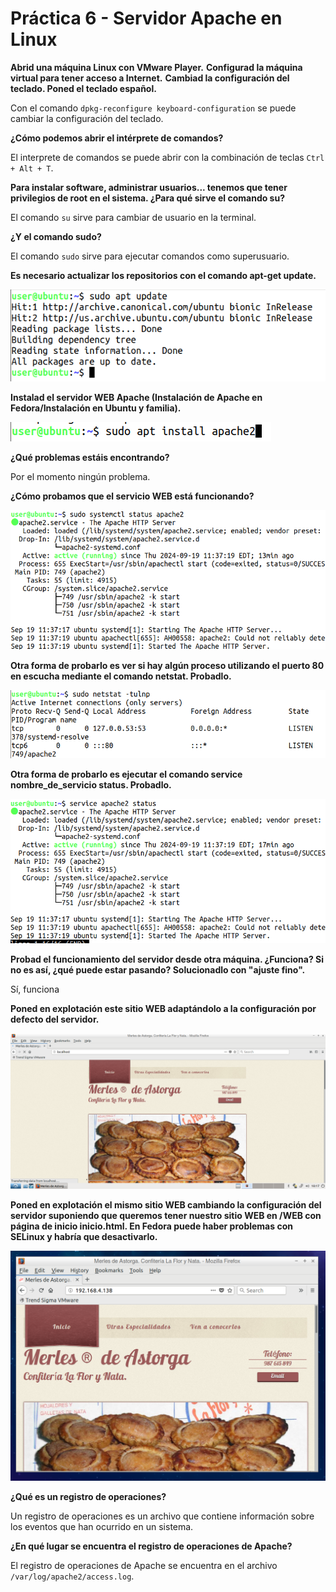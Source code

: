 # Práctica 6 - Servidor Apache en Linux

**Abrid una máquina Linux con VMware Player.**
**Configurad la máquina virtual para tener acceso a Internet.**
**Cambiad la configuración del teclado. Poned el teclado español.**

Con el comando `dpkg-reconfigure keyboard-configuration` se puede cambiar la configuración del teclado.

**¿Cómo podemos abrir el intérprete de comandos?**

El interprete de comandos se puede abrir con la combinación de teclas `Ctrl + Alt + T`.

**Para instalar software, administrar usuarios... tenemos que tener privilegios de root en el sistema. ¿Para qué sirve el comando su?**

El comando `su` sirve para cambiar de usuario en la terminal.

**¿Y el comando sudo?**

El comando `sudo` sirve para ejecutar comandos como superusuario.

**Es necesario actualizar los repositorios con el comando apt-get update.**

![alt text](image.png)

**Instalad el servidor WEB Apache (Instalación de Apache en Fedora/Instalación en Ubuntu y familia).**

![alt text](image-1.png)

**¿Qué problemas estáis encontrando?**

Por el momento ningún problema.

**¿Cómo probamos que el servicio WEB está funcionando?**

![alt text](image-2.png)

**Otra forma de probarlo es ver si hay algún proceso utilizando el puerto 80 en escucha mediante el comando netstat. Probadlo.**

![alt text](image-3.png)

**Otra forma de probarlo es ejecutar el comando service nombre_de_servicio status. Probadlo.**

![alt text](image-4.png)

**Probad el funcionamiento del servidor desde otra máquina. ¿Funciona? Si no es así, ¿qué puede estar pasando? Solucionadlo con "ajuste fino".**

Sí, funciona

**Poned en explotación este sitio WEB adaptándolo a la configuración por defecto del servidor.**

![alt text](image-5.png)

**Poned en explotación el mismo sitio WEB cambiando la configuración del servidor suponiendo que queremos tener nuestro sitio WEB en /WEB con página de inicio inicio.html. En Fedora puede haber problemas con SELinux y habría que desactivarlo.**

![alt text](image-6.png)

**¿Qué es un registro de operaciones?**

Un registro de operaciones es un archivo que contiene información sobre los eventos que han ocurrido en un sistema.

**¿En qué lugar se encuentra el registro de operaciones de Apache?**

El registro de operaciones de Apache se encuentra en el archivo `/var/log/apache2/access.log`.
